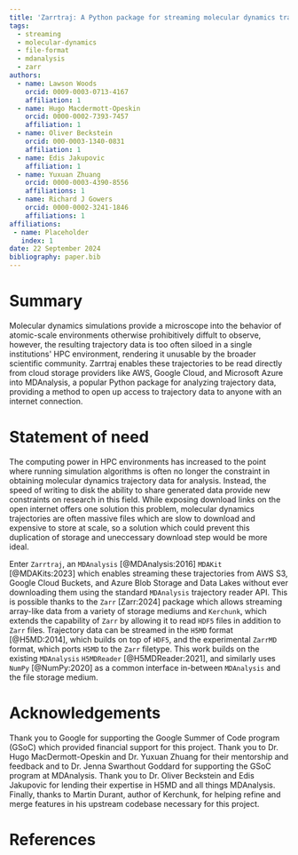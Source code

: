 ```yaml
---
title: 'Zarrtraj: A Python package for streaming molecular dynamics trajectories from cloud services'
tags:
  - streaming
  - molecular-dynamics
  - file-format
  - mdanalysis
  - zarr
authors:
  - name: Lawson Woods
    orcid: 0009-0003-0713-4167
    affiliation: 1 
  - name: Hugo Macdermott-Opeskin
    orcid: 0000-0002-7393-7457
    affiliation: 1
  - name: Oliver Beckstein
    orcid: 000-0003-1340-0831
    affiliation: 1
  - name: Edis Jakupovic 
    affiliation: 1
  - name: Yuxuan Zhuang
    orcid: 0000-0003-4390-8556
    affiliations: 1
  - name: Richard J Gowers
    orcid: 0000-0002-3241-1846
    affiliations: 1
affiliations:
 - name: Placeholder
   index: 1
date: 22 September 2024
bibliography: paper.bib
---
```


# Summary

Molecular dynamics simulations provide a microscope into the behavior of 
atomic-scale environments otherwise prohibitively diffult to observe, however,
the resulting trajectory data is too often siloed in a single institutions' 
HPC environment, rendering it unusable by the broader scientific community.
Zarrtraj enables these trajectories to be read directly from cloud storage providers
like AWS, Google Cloud, and Microsoft Azure into MDAnalysis, a popular Python 
package for analyzing trajectory data, providing a method to open up access to
trajectory data to anyone with an internet connection.

# Statement of need

The computing power in HPC environments has increased to the point where
running simulation algorithms is often no longer the constraint in obtaining
molecular dynamics trajectory data for analysis. Instead, the speed of writing to disk
the ability to share generated data provide new constraints on research in this field.
While exposing download links on the open internet offers one solution this problem,
molecular dynamics trajectories are often massive files which are slow to download and expensive
to store at scale, so a solution which could prevent this duplication of storage and uneccessary 
download step would be more ideal.

Enter `Zarrtraj`, an `MDAnalysis` [@MDAnalysis:2016] `MDAKit` [@MDAKits:2023] which enables 
streaming these trajectories from AWS S3, Google Cloud Buckets, and Azure Blob Storage and Data
Lakes without ever downloading them using the standard `MDAnalysis` trajectory reader API.
This is possible thanks to the `Zarr` [Zarr:2024] package which allows streaming array-like
data from a variety of storage mediums and `Kerchunk`, which extends the capability of `Zarr`
by allowing it to read `HDF5` files in addition to `Zarr` files. Trajectory data can be streamed
in the `H5MD` format [@H5MD:2014], which builds on top of `HDF5`, and the experimental `ZarrMD` format,
which ports `H5MD` to the `Zarr` filetype. This work builds on the existing `MDAnalysis` `H5MDReader`
[@H5MDReader:2021], and similarly uses `NumPy` [@NumPy:2020] as a common interface in-between `MDAnalysis`
and the file storage medium.

<!-- 
# Figures

Figures can be included like this:
![Caption for example figure.\label{fig:example}](figure.png)
and referenced from text using \autoref{fig:example}.

Figure sizes can be customized by adding an optional second parameter:
![Caption for example figure.](figure.png){ width=20% } -->

# Acknowledgements
Thank you to Google for supporting the Google Summer of Code program (GSoC) which provided
financial support for this project. Thank you to Dr. Hugo MacDermott-Opeskin and Dr. Yuxuan Zhuang 
for their mentorship and feedback and to Dr. Jenna Swarthout Goddard for supporting the GSoC program at MDAnalysis. 
Thank you to Dr. Oliver Beckstein and Edis Jakupovic for lending their expertise in H5MD and all things MDAnalysis. 
Finally, thanks to Martin Durant, author of Kerchunk, for helping refine and merge features in his upstream codebase 
necessary for this project.

# References